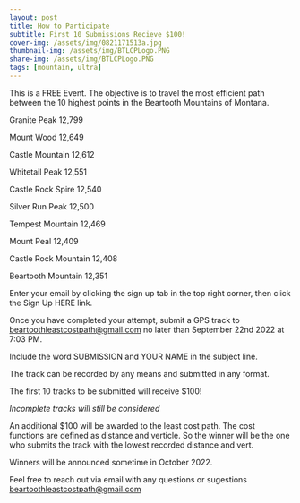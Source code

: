 ```yaml
---
layout: post
title: How to Participate
subtitle: First 10 Submissions Recieve $100! 
cover-img: /assets/img/0821171513a.jpg
thumbnail-img: /assets/img/BTLCPLogo.PNG
share-img: /assets/img/BTLCPLogo.PNG
tags: [mountain, ultra]
---
```


This is a FREE Event. 
The objective is to travel the most efficient path between the 10 highest points in the Beartooth Mountains of Montana. 

Granite Peak 12,799

Mount Wood 12,649

Castle Mountain 12,612

Whitetail Peak 12,551

Castle Rock Spire 12,540

Silver Run Peak 12,500

Tempest Mountain 12,469

Mount Peal 12,409

Castle Rock Mountain 12,408 

Beartooth Mountain 12,351

Enter your email by clicking the sign up tab in the top right corner, then click the Sign Up HERE link. 

Once you have completed your attempt, submit a GPS track to beartoothleastcostpath@gmail.com no later than September 22nd 2022 at 7:03 PM. 

Include the word SUBMISSION and YOUR NAME in the subject line.

The track can be recorded by any means and submitted in any format. 

The first 10 tracks to be submitted will receive $100!

*Incomplete tracks will still be considered*

An additional $100 will be awarded to the least cost path. The cost functions are defined as distance and verticle. So the winner will be the one who submits the track with the lowest recorded distance and vert. 

Winners will be announced sometime in October 2022. 

Feel free to reach out via email with any questions or sugestions beartoothleastcostpath@gmail.com

